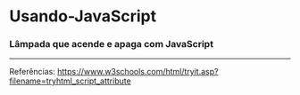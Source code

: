 # Usando-JavaScript

### Lâmpada que acende e apaga com JavaScript
-------------
Referências:
https://www.w3schools.com/html/tryit.asp?filename=tryhtml_script_attribute

